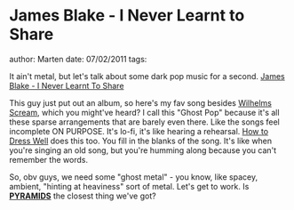 # James Blake - I Never Learnt to Share
author: Marten
date: 07/02/2011
tags: 

It ain't metal, but let's talk about some dark pop music for a second.
[James Blake - I Never Learnt To Share](/assets/mp3/03-james-blake-i-never-learnt-to-share.mp3)

This guy just put out an album, so here's my fav song besides [Wilhelms Scream](http://www.youtube.com/watch?v=8LDTsoNiT2Y), which you might've heard? I call this "Ghost Pop" because it's all these sparse arrangements that are barely even there. Like the songs feel incomplete ON PURPOSE. It's lo-fi, it's like hearing a rehearsal. [How to Dress Well](http://howtodresswell.blogspot.com/) does this too. You fill in the blanks of the song. It's like when you're singing an old song, but you're humming along because you can't remember the words.

So, obv guys, we need some "ghost metal" - you know, like spacey, ambient, "hinting at heaviness" sort of metal. Let's get to work. Is [**PYRAMIDS**](http://www.myspace.com/pyramidsmusic) the closest thing we've got?
